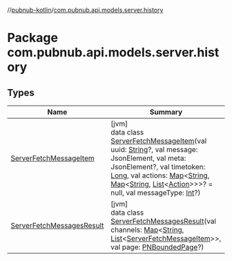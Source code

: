 //[pubnub-kotlin](../../index.md)/[com.pubnub.api.models.server.history](index.md)

# Package com.pubnub.api.models.server.history

## Types

| Name | Summary |
|---|---|
| [ServerFetchMessageItem](-server-fetch-message-item/index.md) | [jvm]<br>data class [ServerFetchMessageItem](-server-fetch-message-item/index.md)(val uuid: [String](https://kotlinlang.org/api/latest/jvm/stdlib/kotlin/-string/index.html)?, val message: JsonElement, val meta: JsonElement?, val timetoken: [Long](https://kotlinlang.org/api/latest/jvm/stdlib/kotlin/-long/index.html), val actions: [Map](https://kotlinlang.org/api/latest/jvm/stdlib/kotlin.collections/-map/index.html)&lt;[String](https://kotlinlang.org/api/latest/jvm/stdlib/kotlin/-string/index.html), [Map](https://kotlinlang.org/api/latest/jvm/stdlib/kotlin.collections/-map/index.html)&lt;[String](https://kotlinlang.org/api/latest/jvm/stdlib/kotlin/-string/index.html), [List](https://kotlinlang.org/api/latest/jvm/stdlib/kotlin.collections/-list/index.html)&lt;[Action](../com.pubnub.api.models.consumer.history/-action/index.md)&gt;&gt;&gt;? = null, val messageType: [Int](https://kotlinlang.org/api/latest/jvm/stdlib/kotlin/-int/index.html)?) |
| [ServerFetchMessagesResult](-server-fetch-messages-result/index.md) | [jvm]<br>data class [ServerFetchMessagesResult](-server-fetch-messages-result/index.md)(val channels: [Map](https://kotlinlang.org/api/latest/jvm/stdlib/kotlin.collections/-map/index.html)&lt;[String](https://kotlinlang.org/api/latest/jvm/stdlib/kotlin/-string/index.html), [List](https://kotlinlang.org/api/latest/jvm/stdlib/kotlin.collections/-list/index.html)&lt;[ServerFetchMessageItem](-server-fetch-message-item/index.md)&gt;&gt;, val page: [PNBoundedPage](../com.pubnub.api.models.consumer/-p-n-bounded-page/index.md)?) |
